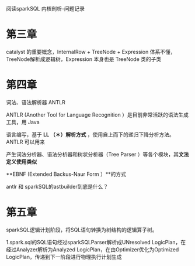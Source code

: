阅读sparkSQL 内核剖析-问题记录

# 第三章

catalyst 的重要概念，InternalRow + TreeNode + Expression 体系不懂，TreeNode解析成逻辑树，Expression 本身也是 TreeNode 类的子类

# 第四章

词法、语法解析器 ANTLR

ANTLR (Another Tool for Language Recognition ）是目前非常活跃的语法生成工具，用 Java 

语言编写，基于 **LL （＊）解析方式**  ，使用自上而下的递归下降分析方法。 ANTLR 可以用来 

产生词法分析器、语法分析器和树状分析器（Tree Parser ）等各个模块，其**文法定义使用类似** 

**EBNF (Extended Backus-Naur Form ）**的方式



antlr 和 sparkSQL的astbuilder到底是什么？

# 第五章

sparkSQL逻辑计划阶段，将SQL语句转换为树结构的逻辑算子树。

1.spark.sql的SQL语句经过sparkSQLParser解析成UNresolved LogicPlan，在经过Analyzer解析为Analyzed LogicPlan，在由Optimizer优化为Optimized LogicPlan，传递到下一阶段进行物理执行计划生成


